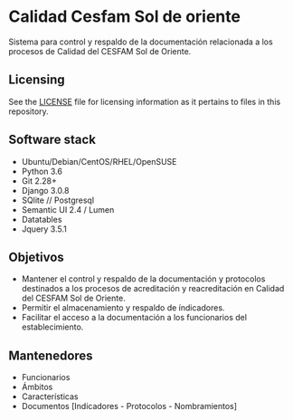 # Calidad Cesfam Sol de oriente

Sistema para control y respaldo de la documentación relacionada a los procesos de Calidad del CESFAM Sol de Oriente.

## Licensing

See the [LICENSE](LICENSE) file for licensing information as it pertains to
files in this repository.

## Software stack

- Ubuntu/Debian/CentOS/RHEL/OpenSUSE
- Python 3.6
- Git 2.28+
- Django 3.0.8
- SQlite  // Postgresql
- Semantic UI 2.4 / Lumen
- Datatables
- Jquery 3.5.1

## Objetivos

- Mantener el control y respaldo de la documentación y protocolos destinados a los procesos de acreditación y reacreditación en Calidad del CESFAM Sol de Oriente.
- Permitir el almacenamiento y respaldo de índicadores.
- Facilitar el acceso a la documentación a los funcionarios del establecimiento.

## Mantenedores
- Funcionarios
- Ámbitos
- Características
- Documentos [Indicadores - Protocolos - Nombramientos]

